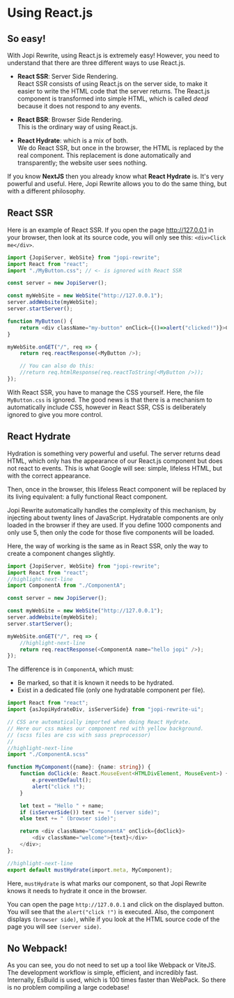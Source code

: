 # Using React.js

## So easy!

With Jopi Rewrite, using React.js is extremely easy! However, you need to understand that there are three different ways to use React.js.

* **React SSR**: Server Side Rendering.  
React SSR consists of using React.js on the server side, to make it easier to write the HTML code that the server returns.
The React.js component is transformed into simple HTML, which is called *dead* because it does not respond to any events.

* **React BSR**: Browser Side Rendering.  
This is the ordinary way of using React.js.

* **React Hydrate**: which is a mix of both.  
We do React SSR, but once in the browser, the HTML is replaced by the real component.
This replacement is done automatically and transparently; the website user sees nothing.

If you know **NextJS** then you already know what **React Hydrate** is. It's very powerful and useful.
Here, Jopi Rewrite allows you to do the same thing, but with a different philosophy.

## React SSR

Here is an example of React SSR. If you open the page http://127.0.0.1 in your browser,
then look at its source code, you will only see this: `<div>Click me</div>`.

```typescript
import {JopiServer, WebSite} from "jopi-rewrite";
import React from "react";
import "./MyButton.css"; // <- is ignored with React SSR

const server = new JopiServer();

const myWebSite = new WebSite("http://127.0.0.1");
server.addWebsite(myWebSite);
server.startServer();

function MyButton() {
    return <div className="my-button" onClick={()=>alert("clicked!")}>Click me</div>;
}

myWebSite.onGET("/", req => {
    return req.reactResponse(<MyButton />);

    // You can also do this:
    //return req.htmlResponse(req.reactToString(<MyButton />));
});
```

With React SSR, you have to manage the CSS yourself. Here, the file `MyButton.css` is ignored.
The good news is that there is a mechanism to automatically include CSS,
however in React SSR, CSS is deliberately ignored to give you more control.

## React Hydrate

Hydration is something very powerful and useful. The server returns dead HTML,
which only has the appearance of our React.js component but does not react to events.
This is what Google will see: simple, lifeless HTML, but with the correct appearance.

Then, once in the browser, this lifeless React component will be replaced by its living equivalent: a fully functional React component.

Jopi Rewrite automatically handles the complexity of this mechanism, by injecting about twenty lines of JavaScript.
Hydratable components are only loaded in the browser if they are used. If you define 1000 components and only use 5, then only the code for those five components will be loaded.

Here, the way of working is the same as in React SSR, only the way to create a component changes slightly.

```typescript
import {JopiServer, WebSite} from "jopi-rewrite";
import React from "react";
//highlight-next-line
import ComponentA from "./ComponentA";

const server = new JopiServer();

const myWebSite = new WebSite("http://127.0.0.1");
server.addWebsite(myWebSite);
server.startServer();

myWebSite.onGET("/", req => {
    //highlight-next-line
    return req.reactResponse(<ComponentA name="hello jopi" />);
});
```

The difference is in `ComponentA`, which must:
* Be marked, so that it is known it needs to be hydrated.
* Exist in a dedicated file (only one hydratable component per file).

```typescript title="File ComponantA.tsx"
import React from "react";
import {asJopiHydrateDiv, isServerSide} from "jopi-rewrite-ui";

// CSS are automatically imported when doing React Hydrate.
// Here our css makes our component red with yellow background.
// (scss files are css with sass preprocessor)
//
//highlight-next-line
import "./ComponentA.scss"

function MyComponent({name}: {name: string}) {
    function doClick(e: React.MouseEvent<HTMLDivElement, MouseEvent>) {
        e.preventDefault();
        alert("click !");
    }

    let text = "Hello " + name;
    if (isServerSide()) text += " (server side)";
    else text += " (browser side)";

    return <div className="ComponentA" onClick={doClick}>
        <div className="welcome">{text}</div>
    </div>;
};

//highlight-next-line
export default mustHydrate(import.meta, MyComponent);
```

Here, `mustHydrate` is what marks our component, so that Jopi Rewrite knows it needs to hydrate it
once in the browser.

You can open the page `http://127.0.0.1` and click on the displayed button. You will see that the `alert("click !")` is executed.
Also, the component displays `(browser side)`, while if you look at the HTML source code of the page you will see `(server side)`.

## No Webpack!

As you can see, you do not need to set up a tool like Webpack or ViteJS.
The development workflow is simple, efficient, and incredibly fast. Internally, EsBuild is used,
which is 100 times faster than WebPack. So there is no problem compiling a large codebase!